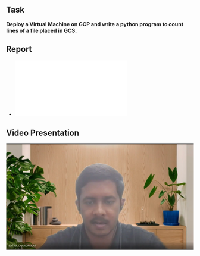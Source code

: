 ## Task  
**Deploy a Virtual Machine on GCP and write a python program to count lines of a file placed in GCS.**

## Report
- ![Click Here](/21f1000344-IBD-GA1.pdf)

## Video Presentation
 [![Watch the video](images/video-thumb.png)](https://drive.google.com/file/d/1a2KoaJXX6Oix1J6POuAzF0AUyfybC2iE/view?usp=sharing)
